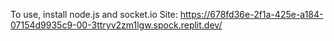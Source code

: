 To use, install node.js and socket.io
Site: https://678fd36e-2f1a-425e-a184-07154d9935c9-00-3ttryv2zm1lgw.spock.replit.dev/
